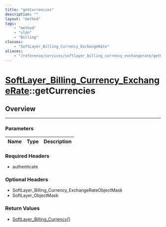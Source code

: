 ```yaml
---
title: "getCurrencies"
description: ""
layout: "method"
tags:
    - "method"
    - "sldn"
    - "Billing"
classes:
    - "SoftLayer_Billing_Currency_ExchangeRate"
aliases:
    - "/reference/services/softlayer_billing_currency_exchangerate/getCurrencies"
---
```

# [SoftLayer_Billing_Currency_ExchangeRate](/reference/services/SoftLayer_Billing_Currency_ExchangeRate)::getCurrencies




## Overview 


-----

### Parameters 
|Name | Type | Description |
| --- | --- | --- |


### Required Headers
* authenticate


### Optional Headers
* SoftLayer_Billing_Currency_ExchangeRateObjectMask
* SoftLayer_ObjectMask

### Return Values
* <a href='/reference/datatypes/SoftLayer_Billing_Currency'>SoftLayer_Billing_Currency[] </a>




